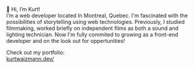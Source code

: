 👋 Hi, I’m Kurt!<br>
I’m a web developer located In Montreal, Quebec. I'm fascinated with the possibilities of storytelling using web technologies. Previously, I studied filmmaking, worked briefly on independent films as both a sound and lighting technician. Now I'm fully commited to growing as a front-end developer and on the look out for oppertunities! 

Check out my portfolio:<br>
[kurtwaizmann.dev/](https://kurtwaizmann.dev/)
